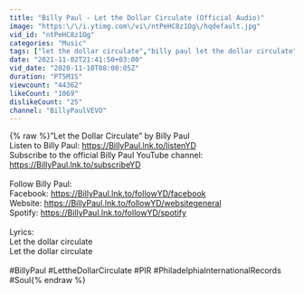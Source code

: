 ```yaml
---
title: "Billy Paul - Let the Dollar Circulate (Official Audio)"
image: "https:\/\/i.ytimg.com\/vi\/ntPeHC8z1Og\/hqdefault.jpg"
vid_id: "ntPeHC8z1Og"
categories: "Music"
tags: ["let the dollar circulate","billy paul let the dollar circulate","billy paul"]
date: "2021-11-02T21:41:50+03:00"
vid_date: "2020-11-10T08:00:05Z"
duration: "PT5M1S"
viewcount: "44362"
likeCount: "1069"
dislikeCount: "25"
channel: "BillyPaulVEVO"
---
```

{% raw %}”Let the Dollar Circulate” by Billy Paul​<br />Listen to Billy Paul: <a rel="nofollow" target="blank" href="https://BillyPaul.lnk.to/listenYD">https://BillyPaul.lnk.to/listenYD</a> ​<br />Subscribe to the official Billy Paul YouTube channel: <a rel="nofollow" target="blank" href="https://BillyPaul.lnk.to/subscribeYD">https://BillyPaul.lnk.to/subscribeYD</a> ​<br /><br />Follow Billy Paul:​<br />Facebook: <a rel="nofollow" target="blank" href="https://BillyPaul.lnk.to/followYD/facebook">https://BillyPaul.lnk.to/followYD/facebook</a> ​<br />Website: <a rel="nofollow" target="blank" href="https://BillyPaul.lnk.to/followYD/websitegeneral">https://BillyPaul.lnk.to/followYD/websitegeneral</a> ​<br />Spotify: <a rel="nofollow" target="blank" href="https://BillyPaul.lnk.to/followYD/spotify">https://BillyPaul.lnk.to/followYD/spotify</a> ​<br /><br />Lyrics​:<br />Let the dollar circulate<br />Let the dollar circulate<br /><br />#BillyPaul #LettheDollarCirculate #PIR #PhiladelphiaInternationalRecords #Soul{% endraw %}
